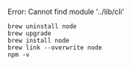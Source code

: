 Error: Cannot find module '../lib/cli'


```
brew uninstall node
brew upgrade 
brew install node
brew link --overwrite node 
npm -v
```
